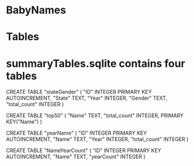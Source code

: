 # BabyNames
# Tables

# summaryTables.sqlite contains four tables

<!-- stateGender is for the chloropleth visualizations -->
CREATE TABLE "stateGender" (
	"ID"	INTEGER PRIMARY KEY AUTOINCREMENT,
	"State"	TEXT,
	"Year"	INTEGER,
	"Gender"	TEXT,
	"total_count"	INTEGER
)

<!-- top50 is for the word cloud visulization -->
CREATE TABLE "top50" (
	"Name"	TEXT,
	"total_count"	INTEGER,
	PRIMARY KEY("Name")
)

<!-- year name is for the line chart visulizations -->
CREATE TABLE "yearName" (
	"ID"	INTEGER PRIMARY KEY AUTOINCREMENT,
	"Name"	TEXT,
	"Year"	INTEGER,
	"total_count"	INTEGER
)

<!-- NameYearCount was going to be used but the data visulizes poorly  -->
CREATE TABLE "NameYearCount" (
	"ID"	INTEGER PRIMARY KEY AUTOINCREMENT,
	"Name"	TEXT,
	"yearCount"	INTEGER
)
